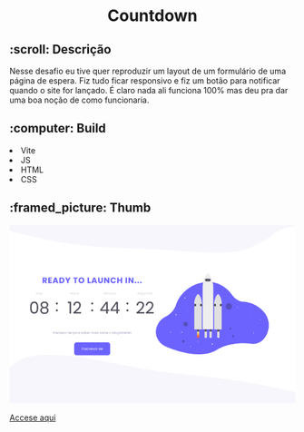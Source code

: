 <h1 align="center">Countdown</h1>

<h2> :scroll: Descrição</h2>
<p>
  Nesse desafio eu tive quer reproduzir um layout de um formulário de uma página de espera. Fiz tudo ficar responsivo e fiz um botão para notificar quando o site for lançado. É claro nada ali funciona 100% mas deu pra dar uma boa noção de como funcionaria. 
</p>

<h2> :computer: Build</h2>
<p>
  <li>Vite</li>
  <li>JS</li>
  <li>HTML</li>
  <li>CSS</li>
</p>

<h2> :framed_picture: Thumb</h2>

<img src="./public/Thumb.png" alt="Thumb"/>



<a href="https://camping-snowy.vercel.app">Accese aqui</a>
